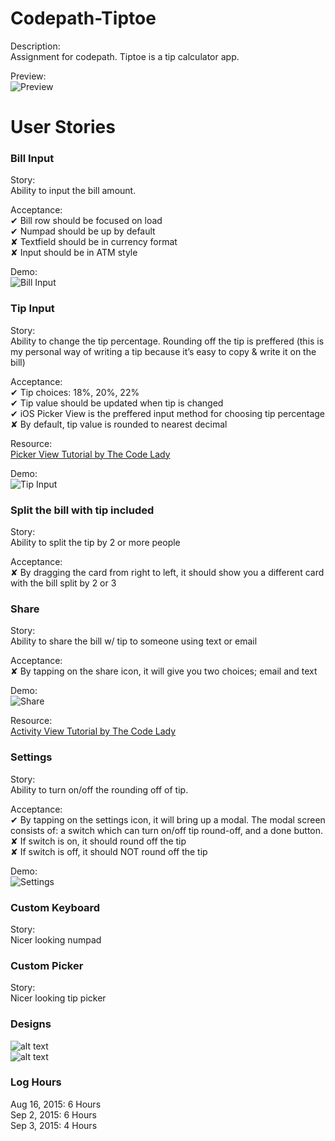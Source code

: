 
# Codepath-Tiptoe
Description:  
Assignment for codepath. Tiptoe is a tip calculator app.

Preview:  
![Preview](https://github.com/christophersybico/Codepath-Tiptoe/blob/master/Demos/tiptoeDemo_v2.gif "Preview")

# User Stories

### Bill Input
Story:  
Ability to input the bill amount.

Acceptance:  
✔︎ Bill row should be focused on load  
✔ Numpad should be up by default  
✘ Textfield should be in currency format  
✘ Input should be in ATM style

Demo:  
![Bill Input](https://github.com/christophersybico/Codepath-Tiptoe/blob/master/Demos/tiptoeDemo_billInput_v2.gif "Bill Input")

### Tip Input
Story:  
Ability to change the tip percentage. Rounding off the tip is preffered (this is my personal way of writing a tip because it’s easy to copy & write it on the bill)

Acceptance:  
✔︎ Tip choices: 18%, 20%, 22%  
✔︎ Tip value should be updated when tip is changed  
✔ iOS Picker View is the preffered input method for choosing tip percentage  
✘ By default, tip value is rounded to nearest decimal

Resource:  
<a href="https://www.youtube.com/watch?v=eR07HO-JuUw" target="_blank">Picker View Tutorial by The Code Lady</a>

Demo:  
![Tip Input](https://github.com/christophersybico/Codepath-Tiptoe/blob/master/Demos/tiptoeDemo_tipInput_v2.gif "Tip Input")

### Split the bill with tip included
Story:  
Ability to split the tip by 2 or more people  

Acceptance:  
✘ By dragging the card from right to left, it should show you a different card with the bill split by 2 or 3

### Share
Story:  
Ability to share the bill w/ tip to someone using text or email

Acceptance:  
✘ By tapping on the share icon, it will give you two choices; email and text

Demo:  
![Share](https://github.com/christophersybico/Codepath-Tiptoe/blob/master/Demos/tiptoeDemo_share_v1.gif "Share")

Resource:  
<a href="https://www.youtube.com/watch?v=91mL-eDl6x4" target="_blank">Activity View Tutorial by The Code Lady</a>

### Settings
Story:  
Ability to turn on/off the rounding off of tip.

Acceptance:  
✔︎ By tapping on the settings icon, it will bring up a modal. The modal screen consists of: a switch which can turn on/off tip round-off, and a done button.  
✘ If switch is on, it should round off the tip  
✘ If switch is off, it should NOT round off the tip

Demo:  
![Settings](https://github.com/christophersybico/Codepath-Tiptoe/blob/master/Demos/tiptoeDemo_settings_v1.gif "Settings")

### Custom Keyboard
Story:  
Nicer looking numpad

### Custom Picker
Story:  
Nicer looking tip picker

### Designs
![alt text](https://github.com/christophersybico/Codepath-Tiptoe/blob/master/Design/tiptoeDesign_bill.png)  
![alt text](https://github.com/christophersybico/Codepath-Tiptoe/blob/master/Design/tiptoeSketchConcept.jpeg)

### Log Hours
Aug 16, 2015: 6 Hours  
Sep 2, 2015: 6 Hours  
Sep 3, 2015: 4 Hours  

